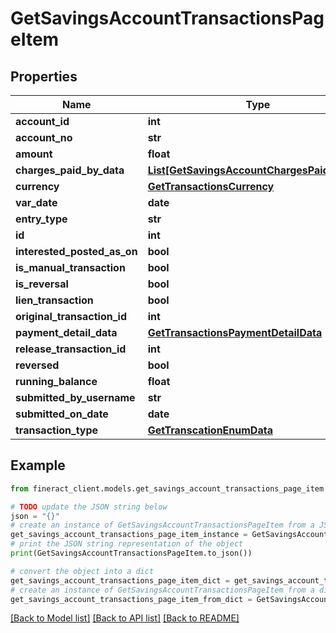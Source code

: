 # GetSavingsAccountTransactionsPageItem


## Properties

Name | Type | Description | Notes
------------ | ------------- | ------------- | -------------
**account_id** | **int** |  | [optional] 
**account_no** | **str** |  | [optional] 
**amount** | **float** |  | [optional] 
**charges_paid_by_data** | [**List[GetSavingsAccountChargesPaidByData]**](GetSavingsAccountChargesPaidByData.md) |  | [optional] 
**currency** | [**GetTransactionsCurrency**](GetTransactionsCurrency.md) |  | [optional] 
**var_date** | **date** |  | [optional] 
**entry_type** | **str** |  | [optional] 
**id** | **int** |  | [optional] 
**interested_posted_as_on** | **bool** |  | [optional] 
**is_manual_transaction** | **bool** |  | [optional] 
**is_reversal** | **bool** |  | [optional] 
**lien_transaction** | **bool** |  | [optional] 
**original_transaction_id** | **int** |  | [optional] 
**payment_detail_data** | [**GetTransactionsPaymentDetailData**](GetTransactionsPaymentDetailData.md) |  | [optional] 
**release_transaction_id** | **int** |  | [optional] 
**reversed** | **bool** |  | [optional] 
**running_balance** | **float** |  | [optional] 
**submitted_by_username** | **str** |  | [optional] 
**submitted_on_date** | **date** |  | [optional] 
**transaction_type** | [**GetTranscationEnumData**](GetTranscationEnumData.md) |  | [optional] 

## Example

```python
from fineract_client.models.get_savings_account_transactions_page_item import GetSavingsAccountTransactionsPageItem

# TODO update the JSON string below
json = "{}"
# create an instance of GetSavingsAccountTransactionsPageItem from a JSON string
get_savings_account_transactions_page_item_instance = GetSavingsAccountTransactionsPageItem.from_json(json)
# print the JSON string representation of the object
print(GetSavingsAccountTransactionsPageItem.to_json())

# convert the object into a dict
get_savings_account_transactions_page_item_dict = get_savings_account_transactions_page_item_instance.to_dict()
# create an instance of GetSavingsAccountTransactionsPageItem from a dict
get_savings_account_transactions_page_item_from_dict = GetSavingsAccountTransactionsPageItem.from_dict(get_savings_account_transactions_page_item_dict)
```
[[Back to Model list]](../README.md#documentation-for-models) [[Back to API list]](../README.md#documentation-for-api-endpoints) [[Back to README]](../README.md)



